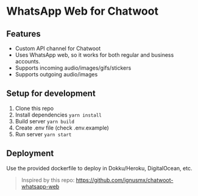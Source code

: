 # WhatsApp Web for Chatwoot

## Features
- Custom API channel for Chatwoot
- Uses WhatsApp web, so it works for both regular and business accounts.
- Supports incoming audio/images/gifs/stickers
- Supports outgoing audio/images

## Setup for development

1. Clone this repo
2. Install dependencies `yarn install`
3. Build server `yarn build`
4. Create .env file (check .env.example)
5. Run server `yarn start`


## Deployment

Use the provided dockerfile to deploy in Dokku/Heroku, DigitalOcean, etc.


> Inspired by this repo: https://github.com/ignusmx/chatwoot-whatsapp-web
